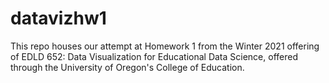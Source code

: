 # datavizhw1
This repo houses our attempt at Homework 1 from the Winter 2021 offering of EDLD 652: Data Visualization for Educational Data Science, offered through the University of Oregon's College of Education.
